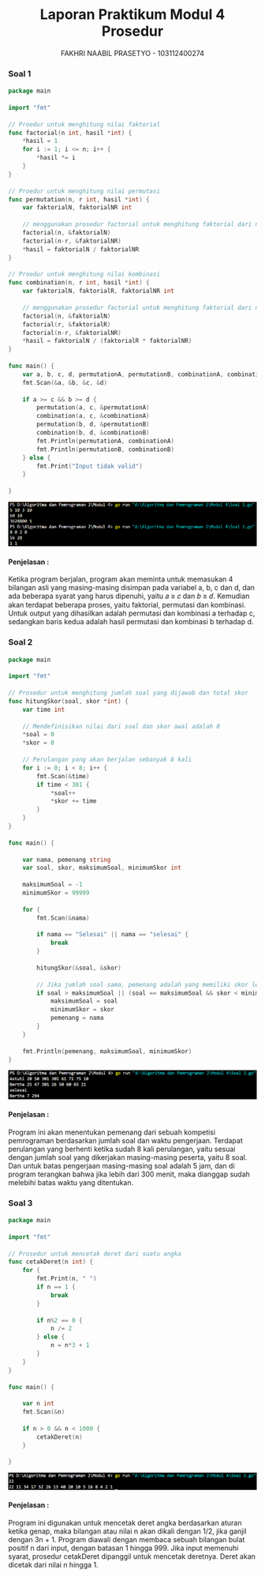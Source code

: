 <h1 align="center">Laporan Praktikum Modul 4 <br>Prosedur</h1>
<p align="center">FAKHRI NAABIL PRASETYO - 103112400274</p> 

### Soal 1
```go
package main

import "fmt"

// Proedur untuk menghitung nilai faktorial
func factorial(n int, hasil *int) {
	*hasil = 1
	for i := 1; i <= n; i++ {
		*hasil *= i
	}
}

// Proedur untuk menghitung nilai permutasi
func permutation(n, r int, hasil *int) {
	var faktorialN, faktorialNR int

	// menggunakan prosedur factorial untuk menghitung faktorial dari n, r maupun n-r
	factorial(n, &faktorialN)
	factorial(n-r, &faktorialNR)
	*hasil = faktorialN / faktorialNR
}

// Proedur untuk menghitung nilai kombinasi
func combination(n, r int, hasil *int) {
	var faktorialN, faktorialR, faktorialNR int

	// menggunakan prosedur factorial untuk menghitung faktorial dari n, r maupun n-r
	factorial(n, &faktorialN)
	factorial(r, &faktorialR)
	factorial(n-r, &faktorialNR)
	*hasil = faktorialN / (faktorialR * faktorialNR)
}

func main() {
	var a, b, c, d, permutationA, permutationB, combinationA, combinationB int
	fmt.Scan(&a, &b, &c, &d)

	if a >= c && b >= d {
		permutation(a, c, &permutationA)
		combination(a, c, &combinationA)
		permutation(b, d, &permutationB)
		combination(b, d, &combinationB)
		fmt.Println(permutationA, combinationA)
		fmt.Println(permutationB, combinationB)
	} else {
		fmt.Print("Input tidak valid")
	}

}
```

![](output/Soal1.png)
#### Penjelasan  :
Ketika program berjalan, program akan meminta untuk memasukan 4 bilangan asli yang masing-masing disimpan pada variabel a, b, c dan d, dan ada beberapa syarat yang harus dipenuhi, yaitu 𝑎 ≥ 𝑐 dan 𝑏 ≥ 𝑑. Kemudian akan terdapat beberapa proses, yaitu faktorial, permutasi dan kombinasi. Untuk output yang dihasilkan adalah permutasi dan kombinasi a terhadap c, sedangkan baris kedua adalah hasil permutasi dan kombinasi b terhadap d.



### Soal 2
```go
package main

import "fmt"

// Prosedur untuk menghitung jumlah soal yang dijawab dan total skor
func hitungSkor(soal, skor *int) {
	var time int

	// Mendefinisikan nilai dari soal dan skor awal adalah 0
	*soal = 0
	*skor = 0

	// Perulangan yang akan berjalan sebanyak 8 kali
	for i := 0; i < 8; i++ {
		fmt.Scan(&time)
		if time < 301 {
			*soal++
			*skor += time
		}
	}
}

func main() {

	var nama, pemenang string
	var soal, skor, maksimumSoal, minimumSkor int

	maksimumSoal = -1
	minimumSkor = 99999

	for {
		fmt.Scan(&nama)

		if nama == "Selesai" || nama == "selesai" {
			break
		}

		hitungSkor(&soal, &skor)

		// Jika jumlah soal sama, pemenang adalah yang memiliki skor lebih kecil (lebih cepat menyelesaikan soal)
		if soal > maksimumSoal || (soal == maksimumSoal && skor < minimumSkor) {
			maksimumSoal = soal
			minimumSkor = skor
			pemenang = nama
		}
	}

	fmt.Println(pemenang, maksimumSoal, minimumSkor)
}
```

![](output/Soal2.png)
#### Penjelasan  :
Program ini akan menentukan pemenang dari sebuah kompetisi pemrograman berdasarkan jumlah soal dan waktu pengerjaan. Terdapat perulangan yang berhenti ketika sudah 8 kali perulangan, yaitu sesuai dengan jumlah soal yang dikerjakan masing-masing peserta, yaitu 8 soal. Dan untuk batas pengerjaan masing-masing soal adalah 5 jam, dan di program terangkan bahwa jika lebih dari 300 menit, maka dianggap sudah melebihi batas waktu yang ditentukan.



### Soal 3
```go
package main

import "fmt"

// Prosedur untuk mencetak deret dari suatu angka
func cetakDeret(n int) {
	for {
		fmt.Print(n, " ")
		if n == 1 {
			break
		}

		if n%2 == 0 {
			n /= 2
		} else {
			n = n*3 + 1
		}
	}
}

func main() {

	var n int
	fmt.Scan(&n)

	if n > 0 && n < 1000 {
		cetakDeret(n)
	}

}
```

![](output/Soal3.png)
#### Penjelasan  :
Program ini digunakan untuk mencetak deret angka berdasarkan aturan ketika genap, maka bilangan atau nilai n akan dikali dengan 1/2, jika ganjil dengan 3n + 1. Program diawali dengan membaca sebuah bilangan bulat positif n dari input, dengan batasan 1 hingga 999. Jika input memenuhi syarat, prosedur cetakDeret dipanggil untuk mencetak deretnya. Deret akan dicetak dari nilai n hingga 1.
